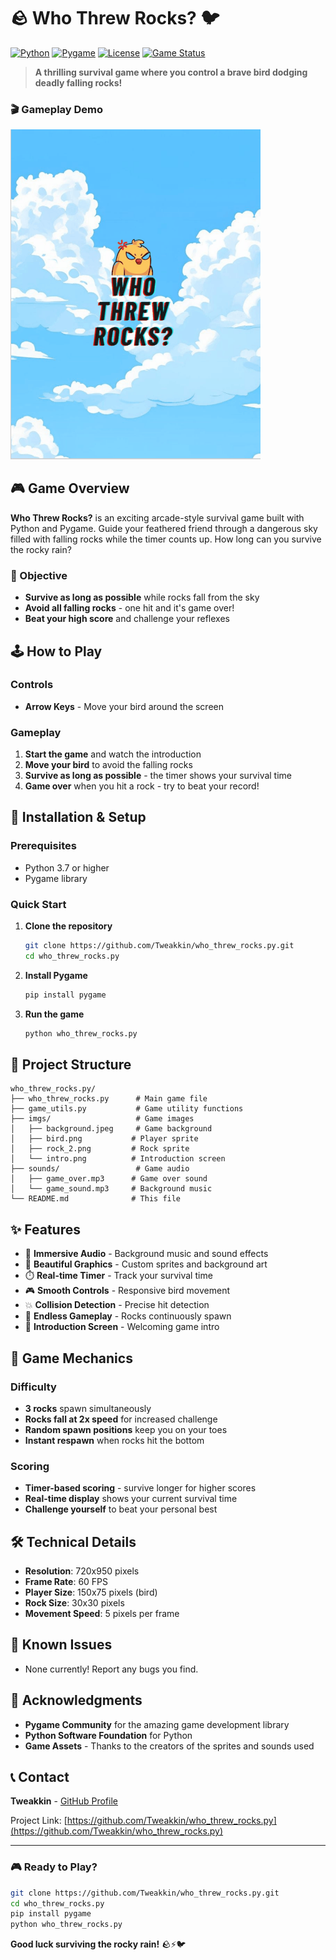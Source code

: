 # 🪨 Who Threw Rocks? 🐦

[![Python](https://img.shields.io/badge/Python-3.7+-blue.svg)](https://www.python.org/downloads/)
[![Pygame](https://img.shields.io/badge/Pygame-2.0+-green.svg)](https://www.pygame.org/)
[![License](https://img.shields.io/badge/License-MIT-yellow.svg)](LICENSE)
[![Game Status](https://img.shields.io/badge/Status-Playable-brightgreen.svg)]()

> **A thrilling survival game where you control a brave bird dodging deadly falling rocks!**

### 🎬 Gameplay Demo
<img src="screenshots/who_threw.gif" alt="Gameplay Demo" width="400">

## 🎮 Game Overview

**Who Threw Rocks?** is an exciting arcade-style survival game built with Python and Pygame. Guide your feathered friend through a dangerous sky filled with falling rocks while the timer counts up. How long can you survive the rocky rain?

### 🎯 Objective
- **Survive as long as possible** while rocks fall from the sky
- **Avoid all falling rocks** - one hit and it's game over!
- **Beat your high score** and challenge your reflexes

## 🕹️ How to Play

### Controls
- **Arrow Keys** - Move your bird around the screen
  
### Gameplay
1. **Start the game** and watch the introduction
2. **Move your bird** to avoid the falling rocks
3. **Survive as long as possible** - the timer shows your survival time
4. **Game over** when you hit a rock - try to beat your record!

## 🚀 Installation & Setup

### Prerequisites
- Python 3.7 or higher
- Pygame library

### Quick Start
1. **Clone the repository**
   ```bash
   git clone https://github.com/Tweakkin/who_threw_rocks.py.git
   cd who_threw_rocks.py
   ```

2. **Install Pygame**
   ```bash
   pip install pygame
   ```

3. **Run the game**
   ```bash
   python who_threw_rocks.py
   ```

## 📁 Project Structure

```
who_threw_rocks.py/
├── who_threw_rocks.py      # Main game file
├── game_utils.py           # Game utility functions
├── imgs/                   # Game images
│   ├── background.jpeg     # Game background
│   ├── bird.png           # Player sprite
│   ├── rock_2.png         # Rock sprite
│   └── intro.png          # Introduction screen
├── sounds/                 # Game audio
│   ├── game_over.mp3      # Game over sound
│   └── game_sound.mp3     # Background music
└── README.md              # This file
```

## ✨ Features

- 🎵 **Immersive Audio** - Background music and sound effects
- 🎨 **Beautiful Graphics** - Custom sprites and background art
- ⏱️ **Real-time Timer** - Track your survival time
- 🎮 **Smooth Controls** - Responsive bird movement
- 💥 **Collision Detection** - Precise hit detection
- 🔄 **Endless Gameplay** - Rocks continuously spawn
- 📱 **Introduction Screen** - Welcoming game intro

## 🎯 Game Mechanics

### Difficulty
- **3 rocks** spawn simultaneously
- **Rocks fall at 2x speed** for increased challenge
- **Random spawn positions** keep you on your toes
- **Instant respawn** when rocks hit the bottom

### Scoring
- **Timer-based scoring** - survive longer for higher scores
- **Real-time display** shows your current survival time
- **Challenge yourself** to beat your personal best

## 🛠️ Technical Details

- **Resolution**: 720x950 pixels
- **Frame Rate**: 60 FPS
- **Player Size**: 150x75 pixels (bird)
- **Rock Size**: 30x30 pixels
- **Movement Speed**: 5 pixels per frame

## 🐛 Known Issues

- None currently! Report any bugs you find.

## 🙏 Acknowledgments

- **Pygame Community** for the amazing game development library
- **Python Software Foundation** for Python
- **Game Assets** - Thanks to the creators of the sprites and sounds used

## 📞 Contact

**Tweakkin** - [GitHub Profile](https://github.com/Tweakkin)

Project Link: [https://github.com/Tweakkin/who_threw_rocks.py](https://github.com/Tweakkin/who_threw_rocks.py)

---

### 🎮 Ready to Play?

```bash
git clone https://github.com/Tweakkin/who_threw_rocks.py.git
cd who_threw_rocks.py
pip install pygame
python who_threw_rocks.py
```

**Good luck surviving the rocky rain!** 🪨⚡🐦
